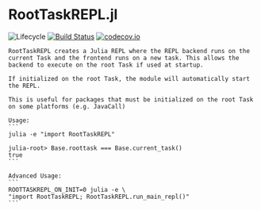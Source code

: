# RootTaskREPL.jl

![Lifecycle](https://img.shields.io/badge/lifecycle-experimental-orange.svg)<!--
![Lifecycle](https://img.shields.io/badge/lifecycle-maturing-blue.svg)
![Lifecycle](https://img.shields.io/badge/lifecycle-stable-green.svg)
![Lifecycle](https://img.shields.io/badge/lifecycle-retired-orange.svg)
![Lifecycle](https://img.shields.io/badge/lifecycle-archived-red.svg)
![Lifecycle](https://img.shields.io/badge/lifecycle-dormant-blue.svg) -->
[![Build Status](https://travis-ci.com/mkitti/RootTaskREPL.jl.svg?branch=master)](https://travis-ci.com/mkitti/RootTaskREPL.jl)
[![codecov.io](http://codecov.io/github/mkitti/RootTaskREPL.jl/coverage.svg?branch=master)](http://codecov.io/github/mkitti/RootTaskREPL.jl?branch=master)

    RootTaskREPL creates a Julia REPL where the REPL backend runs on the
    current Task and the frontend runs on a new task. This allows the
    backend to execute on the root Task if used at startup.

    If initialized on the root Task, the module will automatically start
    the REPL.

    This is useful for packages that must be initialized on the root Task
    on some platforms (e.g. JavaCall)

    Usage:
    ```
    julia -e "import RootTaskREPL"

    julia-root> Base.roottask === Base.current_task()
    true
    ```

    Advanced Usage:
    ```
    ROOTTASKREPL_ON_INIT=0 julia -e \
    "import RootTaskREPL; RootTaskREPL.run_main_repl()"
    ```

